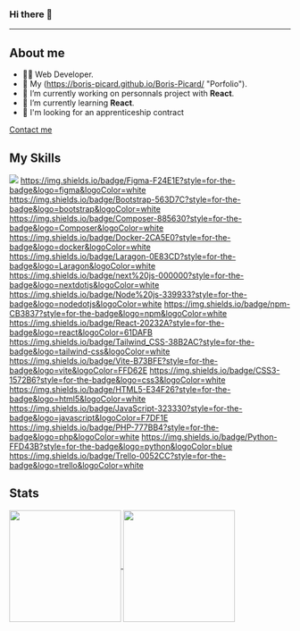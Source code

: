 ### Hi there 👋
---

**About me**
---

- 👨‍💻 Web Developer.
- 🚀 My (https://boris-picard.github.io/Boris-Picard/ "Porfolio").
- 🔭 I’m currently working on personnals project with **React**.
- 🌱 I’m currently learning **React**.
- 🤝 I'm looking for an apprenticeship contract

[Contact me](mailto:picard.boris@gmail.com?subject=[GitHub]%20Source%20Han%20Sans)

**My Skills**
---

<img src="{https://img.shields.io/badge/MySQL-005C84?style=for-the-badge&logo=mysql&logoColor=white}" /> https://img.shields.io/badge/Figma-F24E1E?style=for-the-badge&logo=figma&logoColor=white https://img.shields.io/badge/Bootstrap-563D7C?style=for-the-badge&logo=bootstrap&logoColor=white https://img.shields.io/badge/Composer-885630?style=for-the-badge&logo=Composer&logoColor=white https://img.shields.io/badge/Docker-2CA5E0?style=for-the-badge&logo=docker&logoColor=white https://img.shields.io/badge/Laragon-0E83CD?style=for-the-badge&logo=Laragon&logoColor=white https://img.shields.io/badge/next%20js-000000?style=for-the-badge&logo=nextdotjs&logoColor=white https://img.shields.io/badge/Node%20js-339933?style=for-the-badge&logo=nodedotjs&logoColor=white https://img.shields.io/badge/npm-CB3837?style=for-the-badge&logo=npm&logoColor=white
https://img.shields.io/badge/React-20232A?style=for-the-badge&logo=react&logoColor=61DAFB https://img.shields.io/badge/Tailwind_CSS-38B2AC?style=for-the-badge&logo=tailwind-css&logoColor=white https://img.shields.io/badge/Vite-B73BFE?style=for-the-badge&logo=vite&logoColor=FFD62E https://img.shields.io/badge/CSS3-1572B6?style=for-the-badge&logo=css3&logoColor=white https://img.shields.io/badge/HTML5-E34F26?style=for-the-badge&logo=html5&logoColor=white https://img.shields.io/badge/JavaScript-323330?style=for-the-badge&logo=javascript&logoColor=F7DF1E https://img.shields.io/badge/PHP-777BB4?style=for-the-badge&logo=php&logoColor=white https://img.shields.io/badge/Python-FFD43B?style=for-the-badge&logo=python&logoColor=blue https://img.shields.io/badge/Trello-0052CC?style=for-the-badge&logo=trello&logoColor=white 

**Stats**
---

<a href="https://github.com/Boris-Picard">
  <img height=200 align="center" src="https://streak-stats.demolab.com?user=boris-picard&theme=highcontrast&hide_border=true&card_width=450"/>
</a>

<a href="https://github.com/Boris-Picard">
  <img height=200 align="center" src="https://github-readme-stats.vercel.app/api/top-langs/?username=boris-picard&layout=compact&theme=highcontrast&hide_border=true&card_width=300"/>
</a>

